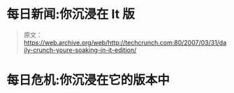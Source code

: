 # 每日新闻:你沉浸在 It 版

> 原文：<https://web.archive.org/web/http://techcrunch.com:80/2007/03/31/daily-crunch-youre-soaking-in-it-edition/>

# 每日危机:你沉浸在它的版本中